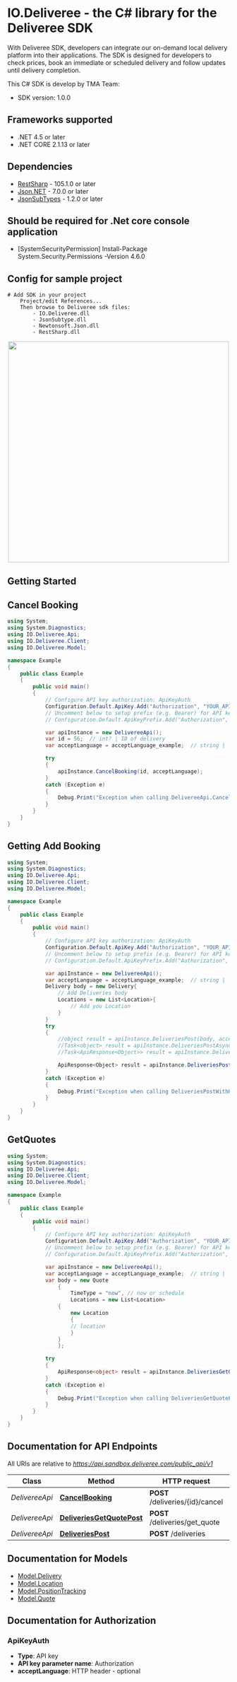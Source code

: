 # IO.Deliveree - the C# library for the Deliveree SDK

With Deliveree SDK, developers can integrate our on-demand local delivery platform into their applications. The SDK is designed for developers to check prices, book an immediate or scheduled delivery and follow updates until delivery completion.

This C# SDK is develop by TMA Team:

- SDK version: 1.0.0

<a name="frameworks-supported"></a>
## Frameworks supported
- .NET 4.5 or later
- .NET CORE 2.1.13 or later

<a name="dependencies"></a>
## Dependencies
- [RestSharp](https://www.nuget.org/packages/RestSharp) - 105.1.0 or later
- [Json.NET](https://www.nuget.org/packages/Newtonsoft.Json/) - 7.0.0 or later
- [JsonSubTypes](https://www.nuget.org/packages/JsonSubTypes/) - 1.2.0 or later

## Should be required for .Net core console application
- [SystemSecurityPermission] Install-Package System.Security.Permissions -Version 4.6.0

## Config for sample project 
    # Add SDK in your project 
        Project/edit References...
        Then browse to Deliveree sdk files:
            - IO.Deliveree.dll
            - JsonSubtype.dll
            - Newtonsoft.Json.dll
            - RestSharp.dll

<p align='center'>            
    <img src='./add_references.png' width="500"></img>
</p>


## Getting Started

## Cancel Booking
```csharp
using System;
using System.Diagnostics;
using IO.Deliveree.Api;
using IO.Deliveree.Client;
using IO.Deliveree.Model;

namespace Example
{
    public class Example
    {
        public void main()
        {
            // Configure API key authorization: ApiKeyAuth
            Configuration.Default.ApiKey.Add("Authorization", "YOUR_API_KEY");
            // Uncomment below to setup prefix (e.g. Bearer) for API key, if needed
            // Configuration.Default.ApiKeyPrefix.Add("Authorization", "Bearer");

            var apiInstance = new DelivereeApi();
            var id = 56;  // int? | ID of delivery
            var acceptLanguage = acceptLanguage_example;  // string |  (optional) 

            try
            {
                apiInstance.CancelBooking(id, acceptLanguage);
            }
            catch (Exception e)
            {
                Debug.Print("Exception when calling DelivereeApi.CancelBooking: " + e.Message );
            }
        }
    }
}
```

## Getting Add Booking
```csharp
using System;
using System.Diagnostics;
using IO.Deliveree.Api;
using IO.Deliveree.Client;
using IO.Deliveree.Model;

namespace Example
{
    public class Example
    {
        public void main()
        {
            // Configure API key authorization: ApiKeyAuth
            Configuration.Default.ApiKey.Add("Authorization", "YOUR_API_KEY");
            // Uncomment below to setup prefix (e.g. Bearer) for API key, if needed
            // Configuration.Default.ApiKeyPrefix.Add("Authorization", "Bearer");

            var apiInstance = new DelivereeApi();
            var acceptLanguage = acceptLanguage_example;  // string |  (optional) 
            Delivery body = new Delivery{
                // Add Deliveries body 
                Locations = new List<Location>{
                    // Add you Location
                }
            }
            try
            {
                //object result = apiInstance.DeliveriesPost(body, acceptLanguage);
                //Task<object> result = apiInstance.DeliveriesPostAsync(body, acceptLanguage);
                //Task<ApiResponse<Object>> result = apiInstance.DeliveriesPostAsyncWithHttpInfo(body,acceptLanguage)

                ApiResponse<Object> result = apiInstance.DeliveriesPostWithHttpInfo(body, acceptLanguage);
            }
            catch (Exception e)
            {
                Debug.Print("Exception when calling DeliveriesPostWithHttpInfo: " + e.Message );
            }
        }
    }
}
```



## GetQuotes
```csharp
using System;
using System.Diagnostics;
using IO.Deliveree.Api;
using IO.Deliveree.Client;
using IO.Deliveree.Model;

namespace Example
{
    public class Example
    {
        public void main()
        {
            // Configure API key authorization: ApiKeyAuth
            Configuration.Default.ApiKey.Add("Authorization", "YOUR_API_KEY");
            // Uncomment below to setup prefix (e.g. Bearer) for API key, if needed
            // Configuration.Default.ApiKeyPrefix.Add("Authorization", "Bearer");

            var apiInstance = new DelivereeApi();
            var acceptLanguage = acceptLanguage_example;  // string |  (optional) 
            var body = new Quote
                {
                    TimeType = "now", // now or schedule
                    Locations = new List<Location>
                {
                    new Location
                    {
                    // location
                    }
                }
                };

            try
            {
                ApiResponse<object> result = apiInstance.DeliveriesGetQuotePostWithHttpInfo(body);
            }
            catch (Exception e)
            {
                Debug.Print("Exception when calling DeliveriesGetQuotePostWithHttpInfo: " + e.Message );
            }
        }
    }
}
```

<a name="documentation-for-api-endpoints"></a>
## Documentation for API Endpoints

All URIs are relative to *https://api.sandbox.deliveree.com/public_api/v1*

Class | Method | HTTP request | Description
------------ | ------------- | ------------- | -------------
*DelivereeApi* | [**CancelBooking**](docs/DelivereeApi.md#cancelbooking) | **POST** /deliveries/{id}/cancel | 
*DelivereeApi* | [**DeliveriesGetQuotePost**](docs/DelivereeApi.md#deliveriesgetquotepost) | **POST** /deliveries/get_quote | 
*DelivereeApi* | [**DeliveriesPost**](docs/DelivereeApi.md#deliveriespost) | **POST** /deliveries | 

<a name="documentation-for-models"></a>
## Documentation for Models

 - [Model.Delivery](docs/Delivery.md)
 - [Model.Location](docs/Location.md)
 - [Model.PositionTracking](docs/PositionTracking.md)
 - [Model.Quote](docs/Quote.md)

<a name="documentation-for-authorization"></a>
## Documentation for Authorization

<a name="ApiKeyAuth"></a>
### ApiKeyAuth

- **Type**: API key
- **API key parameter name**: Authorization
- **acceptLanguage**: HTTP header - optional

